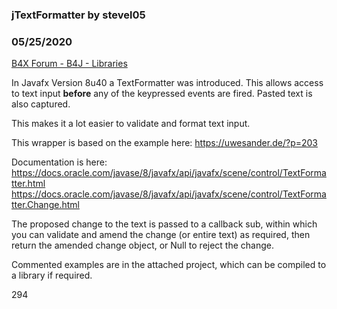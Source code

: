 ### jTextFormatter by stevel05
### 05/25/2020
[B4X Forum - B4J - Libraries](https://www.b4x.com/android/forum/threads/76438/)

In Javafx Version 8u40 a TextFormatter was introduced. This allows access to text input **before** any of the keypressed events are fired. Pasted text is also captured.  
  
This makes it a lot easier to validate and format text input.  
  
This wrapper is based on the example here: <https://uwesander.de/?p=203>  
  
Documentation is here:  
<https://docs.oracle.com/javase/8/javafx/api/javafx/scene/control/TextFormatter.html>  
<https://docs.oracle.com/javase/8/javafx/api/javafx/scene/control/TextFormatter.Change.html>  
  
The proposed change to the text is passed to a callback sub, within which you can validate and amend the change (or entire text) as required, then return the amended change object, or Null to reject the change.  
  
Commented examples are in the attached project, which can be compiled to a library if required.  
  
294